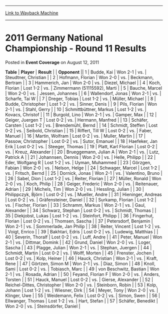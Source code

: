 
---
[Link to Wayback Machine](https://web.archive.org/web/20161013082129/http://magic.wizards.com/en/articles/archive/event-coverage/2011-germany-national-championship-round-11-results-2011-08-12)

[_metadata_:description]:- "TablePlayerResult"
[_metadata_:generator]:- "Drupal 7 (http://drupal.org)"
[_metadata_:node]:- "437181"
[_metadata_:publish_date]:- "2011-08-12"
[_metadata_:source]:- "div-main-content"
[_metadata_:title]:- "2011 Germany National Championship - Round 11 Results"
[_metadata_:wayback_capture_timestamp]:- "2016-10-13 08:21:29"
[_metadata_:wayback_raw_url]:- "https://web.archive.org/web/20161013082129id_/http://magic.wizards.com/en/articles/archive/event-coverage/2011-germany-national-championship-round-11-results-2011-08-12"
[_metadata_:wayback_url]:- "http://magic.wizards.com/en/articles/archive/event-coverage/2011-germany-national-championship-round-11-results-2011-08-12"
---


2011 Germany National Championship - Round 11 Results
=====================================================



 Posted in **Event Coverage**
 on August 12, 2011 












 **Table** | **Player** | **Result** |  | **Opponent** ||  1 | Budde, Kai | Won 2-1 | vs. | Steudtner, Christian |
|  2 | Hofmann, Florian | Won 2-0 | vs. | Beckmann, Bertram |
|  3 | Hammerich, Jan | Won 2-0 | vs. | Diezel, Michael |
|  4 | Koch, Florian | Lost 1-2 | vs. | Zimmermann (51115592), Marti |
|  5 | Bauche, Marcel | Won 2-0 | vs. | Jessen, Johannes |
|  6 | Wallendorf, Jonas | Won 2-1 | vs. | Scharfe, Tai W |
|  7 | Dreger, Tobias | Lost 1-2 | vs. | Müller, Michael |
|  8 | Budde, Christopher | Lost 1-2 | vs. | Sinner, Denis |
|  9 | Pils, Florian | Won 2-1 | vs. | Stahl, Gerry |
|  10 | Schmittbüttner, Markus | Lost 1-2 | vs. | Kovacs, Christof |
|  11 | Burgold, Lino | Won 2-1 | vs. | Gamper, Max |
|  12 | Geiger, Juergen T | Lost 0-2 | vs. | Hermann, Manfred |
|  13 | Schäfer, Carsten | Lost 1-2 | vs. | Brendemühl, Bernd |
|  14 | Schmidt, Steffen | Lost 0-2 | vs. | Seibold, Christian |
|  15 | Riffert, Till W | Lost 0-2 | vs. | Faber, Manuel |
|  16 | Martin, Wolfram | Lost 0-2 | vs. | Muller, Martin |
|  17 | Passow, Christopher | Lost 0-2 | vs. | Sutor, Emanuel |
|  18 | Haefeker, Jan Erik | Lost 0-2 | vs. | Steeger, Thomas |
|  19 | Platt, Karl Florian | Lost 0-2 | vs. | Kreuz, Alexander |
|  20 | Brueggemann, Julian A | Won 2-1 | vs. | Lutz, Patrick A |
|  21 | Johannsen, Dennis | Won 2-0 | vs. | Helle, Philipp |
|  22 | Eder, Wolfgang R | Lost 1-2 | vs. | Uyman, Muhammed |
|  23 | Görzgen, Fabian | Won 2-0 | vs. | Nelson, Helge |
|  24 | Schwager, Marcel | Lost 1-2 | vs. | Fritsch, Bernd |
|  25 | Dornick, Jonas | Won 2-1 | vs. | Valentino, Bruno |
|  26 | Sabel, Dion | Lost 1-2 | vs. | Reiter, Florian |
|  27 | Müller, Ronald | Won 2-0 | vs. | Koch, Philip |
|  28 | Geiger, Frederic | Won 2-0 | vs. | Reitenauer, Adrian |
|  29 | Michels, Tim | Won 2-0 | vs. | Hessling, Julian |
|  30 | Philippczyk, Björn | Lost 0-2 | vs. | Mueller, Andre |
|  31 | Hieninger, Andreas | Lost 0-2 | vs. | Gräfensteiner, Daniel |
|  32 | Surkamp, Florian | Lost 1-2 | vs. | Fischer, Florian |
|  33 | Schramm, Markus | Won 2-1 | vs. | Gaul, Alexander |
|  34 | Schwarz, Stephan | Lost 0-2 | vs. | Schmidt, Thomas |
|  35 | Diekjobst, Lukas | Lost 1-2 | vs. | Steinfort, Philipp |
|  36 | Fingerhut, Florian | Lost 0-2 | vs. | Thomsen, Sascha |
|  37 | Petersdorf, Benjamin | Won 2-1 | vs. | Sommerlade, Jan Philip |
|  38 | Reiter, Vincent | Lost 1-2 | vs. | Voigt, Enrico |
|  39 | Bakhtari, Edris | Lost 0-2 | vs. | Ludewig, Matthias |
|  40 | Severin, Thoralf | Lost 0-2 | vs. | Luff, Andre |
|  41 | Peter, Manuel | Won 2-1 | vs. | Dittmar, Domink |
|  42 | Grund, Daniel | Won 2-0 | vs. | Loger, Sascha |
|  43 | Plagge, Julian | Won 2-1 | vs. | Stephan, Juergen |
|  44 | Schmidt, Martin | Lost 0-2 | vs. | Wolff, Morten |
|  45 | Frenster, Jochen | Lost 0-2 | vs. | Kolp, Heiner |
|  46 | Hauck, Christian | Won 2-1 | vs. | Kraft, Rene |
|  47 | Görtzen, Simon M | Won 2-1 | vs. | Diaz, Simon |
|  48 | Knoll, Sami | Lost 0-2 | vs. | Tobiasch, Marc |
|  49 | von Beschwitz, Bastian | Won 2-1 | vs. | Rosada, Adrian |
|  50 | Feyand, Florian F | Won 2-0 | vs. | Anders, Torsten |
|  51 | Hauck, Manuel | Lost 0-2 | vs. | Gierse, Alexander |
|  52 | Reichel-Dittes, Christopher | Won 2-0 | vs. | Steinborn, Robin |
|  53 | Kolp, Johann | Lost 1-2 | vs. | Wiesner, Dirk |
|  54 | Meyer, Tony | Won 2-0 | vs. | Klinger, Uwe |
|  55 | Weidemann, Felix | Lost 0-2 | vs. | Simon, Swen |
|  56 | Ellwanger, Thomas | Lost 1-2 | vs. | Hart, Stefan |
|  57 | Schäfer, Benedikt | Won 2-0 | vs. | Steinsdörfer, Daniel |







